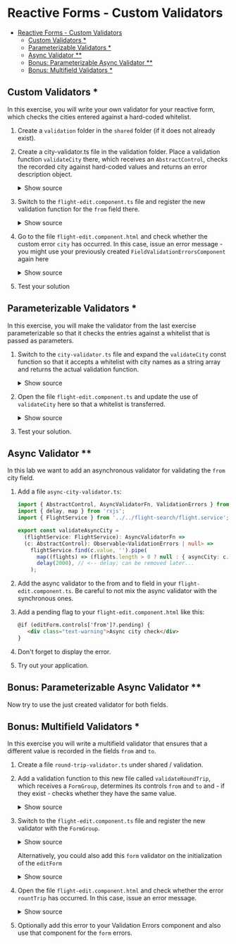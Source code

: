 # Reactive Forms - Custom Validators

- [Reactive Forms - Custom Validators](#reactive-forms---custom-validators)
  - [Custom Validators \*](#custom-validators-)
  - [Parameterizable Validators \*](#parametrizable-validators-)
  - [Async Validator \*\*](#async-validator-)
  - [Bonus: Parameterizable Async Validator \*\*](#bonus-parametrizable-async-validator-)
  - [Bonus: Multifield Validators \*](#bonus-multifield-validators-)

## Custom Validators \*

In this exercise, you will write your own validator for your reactive form, which checks the cities entered against a hard-coded whitelist.

1. Create a `validation` folder in the `shared` folder (if it does not already exist).

2. Create a city-validator.ts file in the validation folder. Place a validation function `validateCity` there, which receives an `AbstractControl`, checks the recorded city against hard-coded values and returns an error description object.

   <details>
   <summary>Show source</summary>
   <p>

   ```typescript
   import { AbstractControl, ValidationErrors } from '@angular/forms';

   export const validateCity = (c: AbstractControl): ValidationErrors | null => {
     const validCities: string[] = ['Graz', 'Wien', 'Hamburg', 'Berlin'];

     if (c.value && !validCities.includes(c.value)) {
       return {
         city: {
           actualValue: c.value,
           validCities: validCities.join(', '),
         },
       };
     }

     return null;
   };
   ```

   </p>
   </details>

3. Switch to the `flight-edit.component.ts` file and register the new validation function for the `from` field there.

   <details>
   <summary>Show source</summary>
   <p>

   ```typescript
   [...]
   import { validateCity } from '[...]';

   @Component({
     [...]
   })
   export class FlightEditComponent {
     [...]

     readonly editForm = this.fb.group({
       [...]
       from: ['', [[...], validateCity]],
       [...]
     });
   }
   ```

   </p>
   </details>

4. Go to the file `flight-edit.component.html` and check whether the custom error `city` has occurred. In this case, issue an error message - you might use your previously created `FieldValidationErrorsComponent` again here

   <details>
   <summary>Show source</summary>
   <p>

   ```html
   [...]
   
   <!-- better use your Validation Errors component -->
   @if (editForm.controls['from']?.errors['city']) {
      <div class="text-danger">...city...</div>
   }
   
   [...]
   ```

   </p>
   </details>

5. Test your solution

## Parameterizable Validators \*

In this exercise, you will make the validator from the last exercise parameterizable so that it checks the entries against a whitelist that is passed as parameters.

1. Switch to the `city-validator.ts` file and expand the `validateCity` const function so that it accepts a whitelist with city names as a string array and returns the actual validation function.

   <details>
   <summary>Show source</summary>
   <p>

   ```typescript
   import { AbstractControl, ValidationErrors, ValidatorFn } from '@angular/forms';

   export const validateCity =
     (validCities: string[]): ValidatorFn =>
     (c: AbstractControl): ValidationErrors | null => {
       if (c.value && !validCities.includes(c.value)) {
         return {
           city: {
             actualCity: c.value,
             validCities: validCities.join(', '),
           },
         };
       }

       return null;
     };
   ```

   </p>
   </details>

2. Open the file `flight-edit.component.ts` and update the use of `validateCity` here so that a whitelist is transferred.

   <details>
   <summary>Show source</summary>
   <p>

   ```typescript
   [...]

   readonly editForm = this.fb.group({
     [...]
     from: ['', [[...], validateCity(['Graz', 'Wien', 'Hamburg', 'Berlin'])]],
     [...]
   });

   [...]
   ```

   </p>
   </details>

3. Test your solution.

## Async Validator \*\*

In this lab we want to add an asynchronous validator for validating the `from` city field.

1. Add a file `async-city-validator.ts`:

   ```typescript
   import { AbstractControl, AsyncValidatorFn, ValidationErrors } from '@angular/forms';
   import { delay, map } from 'rxjs';
   import { FlightService } from '../../flight-search/flight.service';

   export const validateAsyncCity =
     (flightService: FlightService): AsyncValidatorFn =>
     (c: AbstractControl): Observable<ValidationErrors | null> =>
       flightService.find(c.value, '').pipe(
         map((flights) => (flights.length > 0 ? null : { asyncCity: c.value })),
         delay(2000), // <-- delay; can be removed later...
       );
   ```

2. Add the async validator to the from and to field in your `flight-edit.component.ts`. Be careful to not mix the async validator with the synchronous ones.

3. Add a pending flag to your `flight-edit.component.html` like this:

   ```html
   @if (editForm.controls['from']?.pending) {
      <div class="text-warning">Async city check</div>
   }
   ```

4. Don't forget to display the error.

5. Try out your application.

## Bonus: Parameterizable Async Validator \*\*

Now try to use the just created validator for both fields.

## Bonus: Multifield Validators \*

In this exercise you will write a multifield validator that ensures that a different value is recorded in the fields `from` and `to`.

1. Create a file `round-trip-validator.ts` under shared / validation.

2. Add a validation function to this new file called `validateRoundTrip`, which receives a `FormGroup`, determines its controls `from` and `to` and - if they exist - checks whether they have the same value.

   <details>
   <summary>Show source</summary>
   <p>

   ```typescript
   import { AbstractControl, FormGroup, ValidationErrors } from '@angular/forms';

   export const validateRoundTrip = (c: AbstractControl): ValidationErrors | null => {
     const formGroup = c as FormGroup;
     const fromCtrl = formGroup.controls['from'];
     const toCtrl = formGroup.controls['to'];

     if (!fromCtrl || !toCtrl || !fromCtrl.value) {
       return null;
     }

     if (fromCtrl.value === toCtrl.value) {
       return { roundTrip: true };
     }

     return null;
   };
   ```

   </p>
   </details>

3. Switch to the `flight-edit.component.ts` file and register the new validator with the `FormGroup`.

    <details>
    <summary>Show source</summary>
    <p>

   ```typescript
   [...]
   import { validateRountTrip } from '[...]';

   @Component({
     [...]
   })
   export class FlightEditComponent {
     [...]

     constructor([...]) {
       [...]

       this.editForm.validator = validateRoundTrip;
     }

     [...]
   }
   ```

    </p>
    </details>

   Alternatively, you could also add this `form` validator on the initialization of the `editForm`

    <details>
    <summary>Show source</summary>
    <p>

   ```typescript
   [...]
   import { validateRountTrip } from '[...]';

   @Component({
     [...]
   })
   export class FlightEditComponent {
     [...]

     protected readonly editForm = this.fb.group(
       {
         id: [0, Validators.required],
         from: ['', [Validators.required, Validators.minLength(3), Validators.maxLength(15)], validateAsyncCity(this.flightService)],
         to: [
           '',
           [Validators.required, Validators.minLength(3), Validators.maxLength(15), validateCity(['Graz', 'Wien', 'Hamburg', 'Berlin'])]
         ],
         date: ['', [Validators.required, Validators.minLength(33), Validators.maxLength(33)]]
       },
       { validators: validateRoundTrip }
     );

     [...]
   }
   ```

    </p>
    </details>

4. Open the file `flight-edit.component.html` and check whether the error `rountTrip` has occurred. In this case, issue an error message.

   <details>
   <summary>Show source</summary>
   <p>

   ```html
   [...]
   
   @if (editForm.errors['roundTrip']) {
      <div class="text-danger">Round trips are not allowed</div>
   }
   
   [...]
   ```

   </p>
   </details>

5. Optionally add this error to your Validation Errors component and also use that component for the `form` errors.
